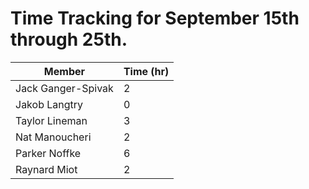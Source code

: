 # Time Tracking for September 15th through 25th.

| Member             | Time (hr) |
|--------------------|-----------|
| Jack Ganger-Spivak | 2         |
| Jakob Langtry      | 0         |
| Taylor Lineman     | 3         |
| Nat Manoucheri     | 2         |
| Parker Noffke      | 6         |
| Raynard Miot       | 2         |
